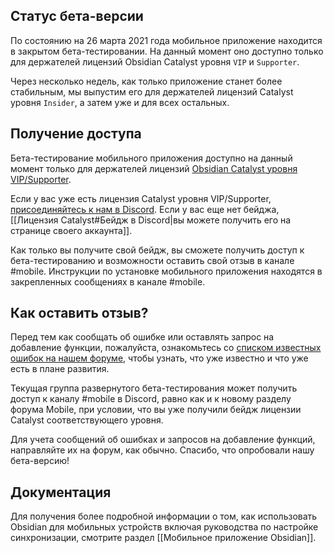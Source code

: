 ## Статус бета-версии

По состоянию на 26 марта 2021 года мобильное приложение находится в закрытом бета-тестировании. На данный момент оно доступно только для держателей лицензий Obsidian Catalyst уровня `VIP` и `Supporter`.

Через несколько недель, как только приложение станет более стабильным, мы выпустим его для держателей лицензий Catalyst уровня `Insider`, а затем уже и для всех остальных.

## Получение доступа

Бета-тестирование мобильного приложения доступно на данный момент только для держателей лицензий [Obsidian Catalyst уровня VIP/Supporter](https://obsidian.md/pricing).

Если у вас уже есть лицензия Catalyst уровня VIP/Supporter, [присоединяйтесь к нам в Discord](https://discord.gg/veuWUTm). Если у вас еще нет бейджа, [[Лицензия Catalyst#Бейдж в Discord|вы можете получить его на странице своего аккаунта]].

Как только вы получите свой бейдж, вы сможете получить доступ к бета-тестированию и возможности оставить свой отзыв в канале \#mobile. Инструкции по установке мобильного приложения находятся в закрепленных сообщениях в канале \#mobile.

## Как оставить отзыв?

Перед тем как сообщать об ошибке или оставлять запрос на добавление функции, пожалуйста, ознакомьтесь со [списком известных ошибок на нашем форуме](https://forum.obsidian.md/t/list-of-known-issues/14286), чтобы узнать, что уже известно и что уже есть в плане развития.

Текущая группа развернутого бета-тестирования может получить доступ к каналу \#mobile в Discord, равно как и к новому разделу форума Mobile, при условии, что вы уже получили бейдж лицензии Catalyst соответствующего уровня.

Для учета сообщений об ошибках и запросов на добавление функций, направляйте их на форум, как обычно. Спасибо, что опробовали нашу бета-версию!

## Документация

Для получения более подробной информации о том, как использовать Obsidian для мобильных устройств включая руководства по настройке синхронизации, смотрите раздел [[Мобильное приложение Obsidian]].